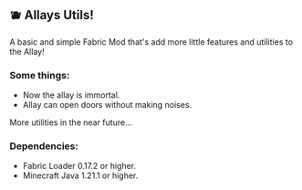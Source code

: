 ## 🫐 Allays Utils!
A basic and simple Fabric Mod that's add more little features and utilities to the Allay!

### Some things:
- Now the allay is immortal.
- Allay can open doors without making noises.

More utilities in the near future...

### Dependencies:
- Fabric Loader 0.17.2 or higher.
- Minecraft Java 1.21.1 or higher.